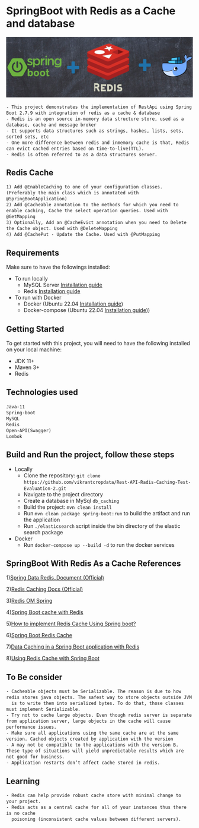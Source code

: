 # SpringBoot with Redis as a Cache and database
![SpringBoot Database Relations](RedisAsDatabase/src/main/resources/static/cover-image.jpg)

    - This project demonstrates the implementation of RestApi using Spring Boot 2.7.9 with integration of redis as a cache & database
    - Redis is an open source in-memory data structure store, used as a database, cache and message broker
    - It supports data structures such as strings, hashes, lists, sets, sorted sets, etc
    - One more difference between redis and inmemory cache is that, Redis can evict cached entries based on time-to-live(TTL).
    - Redis is often referred to as a data structures server.
## Redis Cache
    1) Add @EnableCaching to one of your configuration classes. (Preferably the main class which is annotated with @SpringBootApplication)
    2) Add @Cacheable annotation to the methods for which you need to enable caching, Cache the select operation queries. Used with @GetMapping
    3) Optionally, Add an @CacheEvict annotation when you need to Delete the Cache object. Used with @DeleteMapping
    4) Add @CachePut - Update the Cache. Used with @PutMapping
## Requirements
Make sure to have the followings installed:
* To run locally
    - MySQL Server [Installation guide](https://www.mysql.com/downloads/)
    - Redis [Installation guide](https://redis.io/download/)
* To run with Docker
    - Docker (Ubuntu 22.04 [Installation guide](https://docs.docker.com/engine/install/ubuntu/))
    - Docker-compose (Ubuntu 22.04 [Installation guide](https://docs.docker.com/compose/install/)))

## Getting Started
To get started with this project, you will need to have the following installed on your local machine:

* JDK 11+
* Maven 3+
* Redis

## Technologies used
    Java-11
    Spring-boot
    MySQL
    Redis
    Open-API(Swagger)
    Lombok

## Build and Run the project, follow these steps
* Locally
    - Clone the repository: `git clone https://github.com/vikrantcropdata/Rest-API-Radis-Caching-Test-Evaluation-2.git`
    - Navigate to the project directory
    - Create a database in MySql `db_caching`
    - Build the project: `mvn clean install`
    - Run `mvn clean package spring-boot:run` to build the artifact and run the application
    - Run `./elasticsearch` script inside the bin directory of the elastic search package
* Docker
    - Run `docker-compose up --build -d` to run the docker services
## SpringBoot With Redis As a Cache References
1)[Spring Data Redis_Document (Official)](https://docs.spring.io/spring-data/data-redis/docs/current/reference/html/)

2)[Redis Caching Docs (Official)](https://redis.io/docs/manual/client-side-caching/)

3)[Redis OM Spring](https://redis.io/docs/stack/get-started/tutorials/stack-spring/)

4)[Spring Boot cache with Redis](https://medium.com/@MatthewFTech/spring-boot-cache-with-redis-56026f7da83a)

5)[How to implement Redis Cache Using Spring boot?](https://medium.com/javarevisited/how-to-implement-redis-cache-using-spring-boot-c707fcf151a9)

6)[Spring Boot Redis Cache](https://www.digitalocean.com/community/tutorials/spring-boot-redis-cache)

7)[Data Caching in a Spring Boot application with Redis](https://blog.tericcabrel.com/data-caching-spring-boot-redis/)

8)[Using Redis Cache with Spring Boot](https://www.tutorialspoint.com/using-redis-cache-with-spring-boot)

## To Be consider
    - Cacheable objects must be Serializable. The reason is due to how redis stores java objects. The safest way to store objects outside JVM 
      is to write them into serialized bytes. To do that, those classes must implement Serializable.
    - Try not to cache large objects. Even though redis server is separate from application server, large objects in the cache will cause performance issues.
    - Make sure all applications using the same cache are at the same version. Cached objects created by application with the version 
    - A may not be compatible to the applications with the version B. These type of situations will yield unpredictable results which are not good for business.
    - Application restarts don’t affect cache stored in redis.
## Learning
    - Redis can help provide robust cache store with minimal change to your project. 
    - Redis acts as a central cache for all of your instances thus there is no cache 
      poisoning (inconsistent cache values between different servers).
